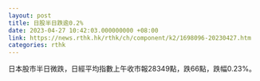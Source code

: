 ```yaml
---
layout: post
title: 日股半日跌逾0.2%
date: 2023-04-27 10:42:03.000000000 +08:00
link: https://news.rthk.hk/rthk/ch/component/k2/1698096-20230427.htm
categories: rthk
---
```


日本股市半日微跌，日經平均指數上午收市報28349點，跌66點，跌幅0.23%。
